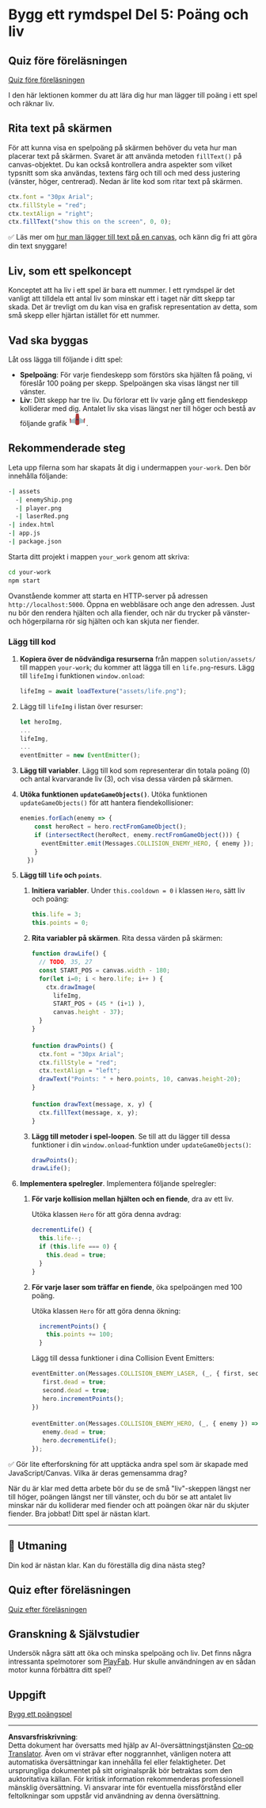 <!--
CO_OP_TRANSLATOR_METADATA:
{
  "original_hash": "adda95e02afa3fbee67b6e385b1109e1",
  "translation_date": "2025-08-29T07:54:23+00:00",
  "source_file": "6-space-game/5-keeping-score/README.md",
  "language_code": "sv"
}
-->
# Bygg ett rymdspel Del 5: Poäng och liv

## Quiz före föreläsningen

[Quiz före föreläsningen](https://ff-quizzes.netlify.app/web/quiz/37)

I den här lektionen kommer du att lära dig hur man lägger till poäng i ett spel och räknar liv.

## Rita text på skärmen

För att kunna visa en spelpoäng på skärmen behöver du veta hur man placerar text på skärmen. Svaret är att använda metoden `fillText()` på canvas-objektet. Du kan också kontrollera andra aspekter som vilket typsnitt som ska användas, textens färg och till och med dess justering (vänster, höger, centrerad). Nedan är lite kod som ritar text på skärmen.

```javascript
ctx.font = "30px Arial";
ctx.fillStyle = "red";
ctx.textAlign = "right";
ctx.fillText("show this on the screen", 0, 0);
```

✅ Läs mer om [hur man lägger till text på en canvas](https://developer.mozilla.org/docs/Web/API/Canvas_API/Tutorial/Drawing_text), och känn dig fri att göra din text snyggare!

## Liv, som ett spelkoncept

Konceptet att ha liv i ett spel är bara ett nummer. I ett rymdspel är det vanligt att tilldela ett antal liv som minskar ett i taget när ditt skepp tar skada. Det är trevligt om du kan visa en grafisk representation av detta, som små skepp eller hjärtan istället för ett nummer.

## Vad ska byggas

Låt oss lägga till följande i ditt spel:

- **Spelpoäng**: För varje fiendeskepp som förstörs ska hjälten få poäng, vi föreslår 100 poäng per skepp. Spelpoängen ska visas längst ner till vänster.
- **Liv**: Ditt skepp har tre liv. Du förlorar ett liv varje gång ett fiendeskepp kolliderar med dig. Antalet liv ska visas längst ner till höger och bestå av följande grafik ![life image](../../../../translated_images/life.6fb9f50d53ee0413cd91aa411f7c296e10a1a6de5c4a4197c718b49bf7d63ebf.sv.png).

## Rekommenderade steg

Leta upp filerna som har skapats åt dig i undermappen `your-work`. Den bör innehålla följande:

```bash
-| assets
  -| enemyShip.png
  -| player.png
  -| laserRed.png
-| index.html
-| app.js
-| package.json
```

Starta ditt projekt i mappen `your_work` genom att skriva:

```bash
cd your-work
npm start
```

Ovanstående kommer att starta en HTTP-server på adressen `http://localhost:5000`. Öppna en webbläsare och ange den adressen. Just nu bör den rendera hjälten och alla fiender, och när du trycker på vänster- och högerpilarna rör sig hjälten och kan skjuta ner fiender.

### Lägg till kod

1. **Kopiera över de nödvändiga resurserna** från mappen `solution/assets/` till mappen `your-work`; du kommer att lägga till en `life.png`-resurs. Lägg till `lifeImg` i funktionen `window.onload`:

    ```javascript
    lifeImg = await loadTexture("assets/life.png");
    ```

1. Lägg till `lifeImg` i listan över resurser:

    ```javascript
    let heroImg,
    ...
    lifeImg,
    ...
    eventEmitter = new EventEmitter();
    ```
  
2. **Lägg till variabler**. Lägg till kod som representerar din totala poäng (0) och antal kvarvarande liv (3), och visa dessa värden på skärmen.

3. **Utöka funktionen `updateGameObjects()`**. Utöka funktionen `updateGameObjects()` för att hantera fiendekollisioner:

    ```javascript
    enemies.forEach(enemy => {
        const heroRect = hero.rectFromGameObject();
        if (intersectRect(heroRect, enemy.rectFromGameObject())) {
          eventEmitter.emit(Messages.COLLISION_ENEMY_HERO, { enemy });
        }
      })
    ```

4. **Lägg till `life` och `points`**. 
   1. **Initiera variabler**. Under `this.cooldown = 0` i klassen `Hero`, sätt liv och poäng:

        ```javascript
        this.life = 3;
        this.points = 0;
        ```

   1. **Rita variabler på skärmen**. Rita dessa värden på skärmen:

        ```javascript
        function drawLife() {
          // TODO, 35, 27
          const START_POS = canvas.width - 180;
          for(let i=0; i < hero.life; i++ ) {
            ctx.drawImage(
              lifeImg, 
              START_POS + (45 * (i+1) ), 
              canvas.height - 37);
          }
        }
        
        function drawPoints() {
          ctx.font = "30px Arial";
          ctx.fillStyle = "red";
          ctx.textAlign = "left";
          drawText("Points: " + hero.points, 10, canvas.height-20);
        }
        
        function drawText(message, x, y) {
          ctx.fillText(message, x, y);
        }

        ```

   1. **Lägg till metoder i spel-loopen**. Se till att du lägger till dessa funktioner i din `window.onload`-funktion under `updateGameObjects()`:

        ```javascript
        drawPoints();
        drawLife();
        ```

1. **Implementera spelregler**. Implementera följande spelregler:

   1. **För varje kollision mellan hjälten och en fiende**, dra av ett liv.
   
      Utöka klassen `Hero` för att göra denna avdrag:

        ```javascript
        decrementLife() {
          this.life--;
          if (this.life === 0) {
            this.dead = true;
          }
        }
        ```

   2. **För varje laser som träffar en fiende**, öka spelpoängen med 100 poäng.

      Utöka klassen `Hero` för att göra denna ökning:
    
        ```javascript
          incrementPoints() {
            this.points += 100;
          }
        ```

        Lägg till dessa funktioner i dina Collision Event Emitters:

        ```javascript
        eventEmitter.on(Messages.COLLISION_ENEMY_LASER, (_, { first, second }) => {
           first.dead = true;
           second.dead = true;
           hero.incrementPoints();
        })

        eventEmitter.on(Messages.COLLISION_ENEMY_HERO, (_, { enemy }) => {
           enemy.dead = true;
           hero.decrementLife();
        });
        ```

✅ Gör lite efterforskning för att upptäcka andra spel som är skapade med JavaScript/Canvas. Vilka är deras gemensamma drag?

När du är klar med detta arbete bör du se de små "liv"-skeppen längst ner till höger, poängen längst ner till vänster, och du bör se att antalet liv minskar när du kolliderar med fiender och att poängen ökar när du skjuter fiender. Bra jobbat! Ditt spel är nästan klart.

---

## 🚀 Utmaning

Din kod är nästan klar. Kan du föreställa dig dina nästa steg?

## Quiz efter föreläsningen

[Quiz efter föreläsningen](https://ff-quizzes.netlify.app/web/quiz/38)

## Granskning & Självstudier

Undersök några sätt att öka och minska spelpoäng och liv. Det finns några intressanta spelmotorer som [PlayFab](https://playfab.com). Hur skulle användningen av en sådan motor kunna förbättra ditt spel?

## Uppgift

[Bygg ett poängspel](assignment.md)

---

**Ansvarsfriskrivning**:  
Detta dokument har översatts med hjälp av AI-översättningstjänsten [Co-op Translator](https://github.com/Azure/co-op-translator). Även om vi strävar efter noggrannhet, vänligen notera att automatiska översättningar kan innehålla fel eller felaktigheter. Det ursprungliga dokumentet på sitt originalspråk bör betraktas som den auktoritativa källan. För kritisk information rekommenderas professionell mänsklig översättning. Vi ansvarar inte för eventuella missförstånd eller feltolkningar som uppstår vid användning av denna översättning.